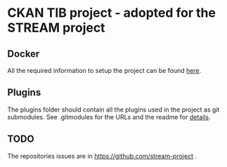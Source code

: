 # CKAN TIB project - adopted for the STREAM project

## Docker
All the required information to setup the project can be found [here](docker/readme.md).

## Plugins
The plugins folder should contain all the plugins used in the project as git submodules.
See .gitmodules for the URLs and the readme for [details](Plugins/readme.md).

## TODO

The repositories issues are in https://github.com/stream-project .
